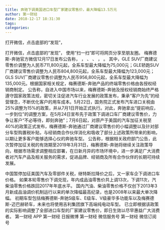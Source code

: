 ```yaml
---
title: 奔驰下调美国进口车型厂家建议零售价，最大降幅13.5万元
author: 第一财经
date: 2018-12-17 18:31:30
tags: 
categories: 
---
```

打开微信，点击底部的“发现”，
<!-- more -->
打开微信，点击底部的“发现”，
使用“扫一扫”即可将网页分享至朋友圈。
梅赛德斯-奔驰官方微信12月17日发布公告称，
，
、
、
，
。
其中，GLE SUV厂商建议零售价调整为人民币711,800元起，全系车型最大降幅为75,000元；GLE轿跑SUV厂商建议零售价调整为人民币804,800元起，全系车型最大降幅为123,000元；GLS SUV厂商建议零售价调整为人民币956,800元起，全系车型最大降幅为135,000元。根据国家相关规定，梅赛德斯-奔驰产品的终端零售价格由各授权经销商制定。
公告称，自进入中国市场以来，梅赛德斯-奔驰及授权经销商始终严格遵守国家政策法规，密切关注促进汽车行业发展的政策发布，秉承“客户为先”的经营理念，不断优化客户的用车成本。5月22日，国务院正式发布汽车进口关税由25%调整为15%的政策，并从7月1日开始正式执行。对此，奔驰拿出“提前响应，一步到位”的调整方案，在5月24日宣布先于政策下调进口车厂商建议零售价，力争让客户“不必等待，即刻奔驰”；7月6日起，对原产于美国的汽车加征关税至40%的政策正式发布，梅赛德斯-奔驰通过厂商建议零售价的小幅调整以及针对部分车型购置税补贴，与经销商合作伙伴消化和吸收了部分上述政策所带来的影响，以期让更多客户能够选择心仪的奔驰车型。
公告称，根据相关政府部门公告，此次暂停加征关税的有效期至2019年3月31日，梅赛德斯-奔驰将继续关注政策导向，根据市场需求调整相应部署，在日新月异的市场环境中，进一步满足广大消费者对汽车产品及相关服务的需求，促进品牌、经销商及所有合作伙伴的长期可持续发展。
 
 
中国暂停加征美国汽车及零部件关税，继特斯拉降价之后，又一家车企下调进口车价格。
如果本轮零售价下调兑现，年内成品油零售价共上调13次，下调11次，汽柴油零售价格跌回2017年年底水平。
国内汽油、柴油零售价格不仅创下2013年3月新成品油调价机制运行以来的单次降幅最高纪录，也是2008年以来最大单次降幅。
初期车型包括梅赛德斯-奔驰S级车、E级车、V级豪华多功能车以及梅赛德斯-迈巴赫轿车，未来也将使用吉利集团旗下高端纯电动车型。
已立即根据该政策的实际影响调整了全部进口车型的厂家建议零售价，即日生效以尽早惠益广大消费者。
第一财经
APP
第一财经
日报微博
第一财经
微信服务号
第一财经
微信订阅号
